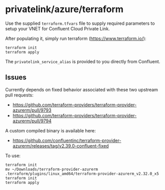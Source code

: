 # privatelink/azure/terraform

Use the supplied `terraform.tfvars` file to supply required parameters to
setup your VNET for Confluent Cloud Private Link.

After populating it, simply run terraform (https://www.terraform.io/):

    terraform init
    terraform apply

The `privatelink_service_alias` is provided to you directly from Confluent.

## Issues

Currently depends on fixed behavior associated with these two upstream pull
requests:

- https://github.com/terraform-providers/terraform-provider-azurerm/pull/9793
- https://github.com/terraform-providers/terraform-provider-azurerm/pull/9794

A custom compiled binary is available here:

- https://github.com/confluentinc/terraform-provider-azurerm/releases/tag/v2.39.0-confluent-fixed

To use:

```
terraform init
mv ~/Downloads/terraform-provider-azurerm .terraform/plugins/linux_amd64/terraform-provider-azurerm_v2.32.0_x5
terraform init
terraform apply
```

